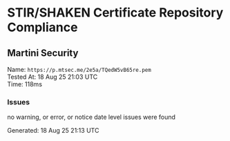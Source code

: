 # STIR/SHAKEN Certificate Repository Compliance

## Martini Security

Name: `https://p.mtsec.me/2e5a/TQedW5vB65re.pem`\
Tested At: 18 Aug 25 21:03 UTC\
Time: 118ms

### Issues

no warning, or error, or notice date level issues were found

Generated: 18 Aug 25 21:13 UTC